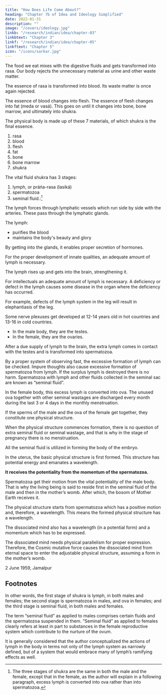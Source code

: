```yaml
---
title: "How Does Life Come About?"
heading: "Chapter 7b of Idea and Ideology Simplified"
date: 2022-01-31
description: ""
image: "/covers/ideology.jpg"
linkb: "/research/indian/idea/chapter-03"
linkbtext: "Chapter 3"
linkf: "/research/indian/idea/chapter-05"
linkftext: "Chapter 5"
icon: "/icons/sarkar.jpg"
---
```



The food we eat mixes with the digestive fluids and gets transformed into rasa. Our body rejects the unnecessary material as urine and other waste matter. 

The essence of rasa is transformed into blood. Its waste matter is once again rejected. 

The essence of blood changes into flesh. The essence of flesh changes into fat (meda or vasá). This goes on until it changes into bone, bone marrow, and ultimately into shukra. 

The physical body is made up of these 7 materials, of which shukra is the final essence. 

1. rasa
2. blood
3. flesh
4. fat
5. bone
6. bone marrow
7. shukra


The vital fluid shukra has 3 stages:

1. lymph, or práńa-rasa (lasiká)
2. spermatozoa
3. seminal fluid.:[^1]


The lymph forces through lymphatic vessels which run side by side with the arteries. These pass through the lymphatic glands. 

The lymph:
- purifies the blood
- maintains the body's beauty and glory

By getting into the glands, it enables proper secretion of hormones. 

For the proper development of innate qualities, an adequate amount of lymph is necessary. 

The lymph rises up and gets into the brain, strengthening it. 

For intellectuals an adequate amount of lymph is necessary. A deficiency or defect in the lymph causes some disease in the organ where the deficiency has occurred. 

For example, defects of the lymph system in the leg will result in elephantiasis of the leg.

Some nerve plexuses get developed at 12-14 years old in hot countries and 13-16 in cold countries. 
- In the male body, they are the testes. 
- In the female, they are the ovaries. 

After a due supply of lymph to the brain, the extra lymph comes in contact with the testes and is transformed into spermatozoa. 

By a proper system of observing fast, the excessive formation of lymph can be checked. Impure thoughts also cause excessive formation of spermatozoa from lymph. If the surplus lymph is destroyed there is no harm. Spermatozoa with lymph and other fluids collected in the seminal sac are known as “seminal fluid”.

In the female body, this excess lymph is converted into ova. The unused ova together with other seminal wastages are discharged every month during the last 3 or 4 days in the monthly menstruation.

If the sperms of the male and the ova of the female get together, they constitute one physical structure. 

When the physical structure commences formation, there is no question of extra seminal fluid or seminal wastage, and that is why in the stage of pregnancy there is no menstruation. 

All the seminal fluid is utilized in forming the body of the embryo.

In the uterus, the basic physical structure is first formed. This structure has potential energy and emanates a wavelength. 

**It receives the potentiality from the momentum of the spermatozoa.** 

Spermatozoa get their motion from the vital potentiality of the male body. That is why the living being is said to reside first in the seminal fluid of the male and then in the mother’s womb. After which, the bosom of Mother Earth receives it.

The physical structure starts from spermatozoa which has a positive motion and, therefore, a wavelength. This means the formed physical structure has a wavelength. 

The dissociated mind also has a wavelength (in a potential form) and a momentum which has to be expressed.

The dissociated mind needs physical parallelism for proper expression. Therefore, the Cosmic mutative force causes the dissociated mind from eternal space to enter the adjustable physical structure, assuming a form in the mother’s womb.

<!-- This is how life comes into physical creation. -->

2 June 1959, Jamalpur


## Footnotes

[^1]: The three stages of shukra are the same in both the male and the female, except that in the female, as the author will explain in a following paragraph, excess lymph is converted into ova rather than into spermatozoa. 

In other words, the first stage of shukra is lymph, in both males and females; the second stage is spermatozoa in males, and ova in females; and the third stage is seminal fluid, in both males and females. 

The term “seminal fluid” as applied to males comprises certain fluids and the spermatozoa suspended in them. “Seminal fluid” as applied to females clearly refers at least in part to substances in the female reproductive system which contribute to the nurture of the ovum. 

It is generally considered that the author conceptualized the actions of lymph in the body in terms not only of the lymph system as narrowly defined, but of a system that would embrace many of lymph’s ramifying effects as well. 
